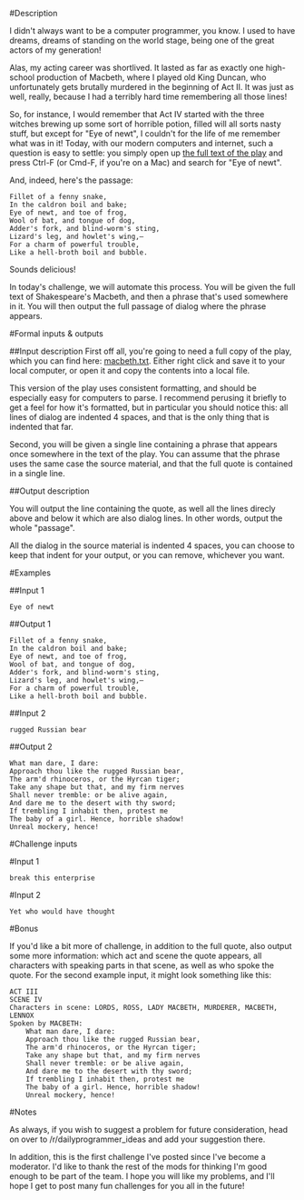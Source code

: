 #Description

I didn't always want to be a computer programmer, you know. I used to have dreams, dreams of standing on the world stage, being one of the great actors of my generation!

Alas, my acting career was shortlived. It lasted as far as exactly one high-school production of Macbeth, where I played old King Duncan, who unfortunately gets brutally murdered in the beginning of Act II. It was just as well, really, because I had a terribly hard time remembering all those lines!

So, for instance, I would remember that Act IV started with the three witches brewing up some sort of horrible potion, filled will all sorts nasty stuff, but except for "Eye of newt", I couldn't for the life of me remember what was in it! Today, with our modern computers and internet, such a question is easy to settle: you simply open up [the full text of the play](https://gist.githubusercontent.com/anonymous/cdf8c606696a471c40c5/raw/0b7128254e52041dfaa4db168083453552ed3608/macbeth.txt) and press Ctrl-F (or Cmd-F, if you're on a Mac) and search for "Eye of newt". 

And, indeed, here's the passage: 

    Fillet of a fenny snake,
    In the caldron boil and bake;
    Eye of newt, and toe of frog,
    Wool of bat, and tongue of dog,
    Adder's fork, and blind-worm's sting,
    Lizard's leg, and howlet's wing,—
    For a charm of powerful trouble,
    Like a hell-broth boil and bubble. 

Sounds delicious!

In today's challenge, we will automate this process. You will be given the full text of Shakespeare's Macbeth, and then a phrase that's used somewhere in it. You will then output the full passage of dialog where the phrase appears.

#Formal inputs & outputs

##Input description
First off all, you're going to need a full copy of the play, which you can find here: [macbeth.txt](https://gist.githubusercontent.com/anonymous/cdf8c606696a471c40c5/raw/0b7128254e52041dfaa4db168083453552ed3608/macbeth.txt). Either right click and save it to your local computer, or open it and copy the contents into a local file. 

This version of the play uses consistent formatting, and should be especially easy for computers to parse. I recommend perusing it briefly to get a feel for how it's formatted, but in particular you should notice this: all lines of dialog are indented 4 spaces, and that is the only thing that is indented that far. 

Second, you will be given a single line containing a phrase that appears once somewhere in the text of the play. You can assume that the phrase uses the same case the source material, and that the full quote is contained in a single line. 

##Output description

You will output the line containing the quote, as well all the lines direcly above and below it which are also dialog lines. In other words, output the whole "passage".

All the dialog in the source material is indented 4 spaces, you can choose to keep that indent for your output, or you can remove, whichever you want. 

#Examples

##Input 1

    Eye of newt

##Output 1

    Fillet of a fenny snake,
    In the caldron boil and bake;
    Eye of newt, and toe of frog,
    Wool of bat, and tongue of dog,
    Adder's fork, and blind-worm's sting,
    Lizard's leg, and howlet's wing,—
    For a charm of powerful trouble,
    Like a hell-broth boil and bubble. 


##Input 2

    rugged Russian bear

##Output 2

    What man dare, I dare:
    Approach thou like the rugged Russian bear,
    The arm'd rhinoceros, or the Hyrcan tiger;
    Take any shape but that, and my firm nerves
    Shall never tremble: or be alive again,
    And dare me to the desert with thy sword;
    If trembling I inhabit then, protest me
    The baby of a girl. Hence, horrible shadow!
    Unreal mockery, hence!

#Challenge inputs

#Input 1

    break this enterprise

#Input 2

    Yet who would have thought

#Bonus

If you'd like a bit more of challenge, in addition to the full quote, also output some more information: which act and scene the quote appears, all characters with speaking parts in that scene, as well as who spoke the quote. For the second example input, it might look something like this: 

    ACT III
    SCENE IV
    Characters in scene: LORDS, ROSS, LADY MACBETH, MURDERER, MACBETH, LENNOX
    Spoken by MACBETH:
        What man dare, I dare:
        Approach thou like the rugged Russian bear,
        The arm'd rhinoceros, or the Hyrcan tiger;
        Take any shape but that, and my firm nerves
        Shall never tremble: or be alive again,
        And dare me to the desert with thy sword;
        If trembling I inhabit then, protest me
        The baby of a girl. Hence, horrible shadow!
        Unreal mockery, hence!

#Notes

As always, if you wish to suggest a problem for future consideration, head on over to /r/dailyprogrammer_ideas and add your suggestion there. 

In addition, this is the first challenge I've posted since I've become a moderator. I'd like to thank the rest of the mods for thinking I'm good enough to be part of the team. I hope you will like my problems, and I'll hope I get to post many fun challenges for you all in the future!
